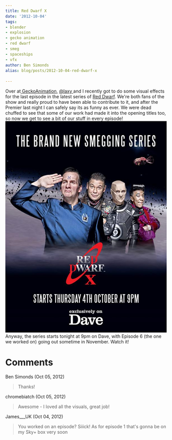 ```yaml
---
title: Red Dwarf X
date: '2012-10-04'
tags:
- blender
- explosion
- gecko animation
- red dwarf
- smeg
- spaceships
- vfx
author: Ben Simonds
alias: blog/posts/2012-10-04-red-dwarf-x

---
```


Over at[ GeckoAnimation](http://www.geckoanimation.com/), [@laxy ](https://twitter.com/laxy)and I recently got to do some visual effects for the last episode in the latest series of [Red Dwarf](http://uktv.co.uk/dave/series/tvseries/258942). We're both fans of the show and really proud to have been able to contribute to it, and after the Premier last night I can safely say its as funny as ever. We were dead chuffed to see that some of our work had made it into the opening titles too, so now we get to see a bit of our stuff in every episode! [![](/images/old/uktvdave-reddwarf-vizs.jpg)](/images/old/uktvdave-reddwarf-vizs.jpg) Anyway, the series starts tonight at 9pm on Dave, with Episode 6 (the one we worked on) going out sometime in November. Watch it!





# Comments


Ben Simonds (Oct 05, 2012)
> Thanks!

chromebiatch (Oct 05, 2012)
> Awesome - I loved all the visuals, great job!

James___UK (Oct 04, 2012)
> You worked on an episode? Siiick! As for episode 1 that's gonna be on my Sky+ box very soon
